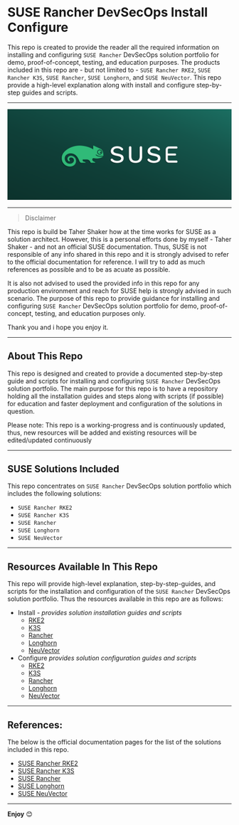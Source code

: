 # SUSE Rancher DevSecOps Install Configure

This repo is created to provide the reader all the required information on installing and configuring `SUSE Rancher` DevSecOps solution portfolio for demo, proof-of-concept, testing, and education purposes. The products included in this repo are - but not limited to - `SUSE Rancher RKE2`, `SUSE Rancher K3S`, `SUSE Rancher`, `SUSE Longhorn`, and `SUSE NeuVector`. This repo provide a high-level explanation along with install and configure step-by-step guides and scripts.

---

<p align="center">
    <img src="Images/IntroPic.png">
</p>

---

> Disclaimer

This repo is build be Taher Shaker how at the time works for SUSE as a solution architect. However, this is a personal efforts done by myself - Taher Shaker - and not an official SUSE documentation. Thus, SUSE is not responsible of any info shared in this repo and it is strongly advised to refer to the official documentation for reference. I will try to add as much references as possible and to be as acuate as possible. 

It is also not advised to used the provided info in this repo for any production environment and reach for SUSE help is strongly advised in such scenario. The purpose of this repo to provide guidance for installing and configuring `SUSE Rancher` DevSecOps solution portfolio for demo, proof-of-concept, testing, and education purposes only.

Thank you and i hope you enjoy it.

---

## About This Repo

This repo is designed and created to provide a documented step-by-step guide and scripts for installing and configuring `SUSE Rancher` DevSecOps solution portfolio. The main purpose for this repo is to have a repository holding all the installation guides and steps along with scripts (if possible) for education and faster deployment and configuration of the solutions in question.

Please note: This repo is a working-progress and is continuously updated, thus, new resources will be added and existing resources will be edited/updated continuously

---

## SUSE Solutions Included

This repo concentrates on `SUSE Rancher` DevSecOps solution portfolio which includes the following solutions:
- `SUSE Rancher RKE2`
- `SUSE Rancher K3S`
- `SUSE Rancher`
- `SUSE Longhorn`
- `SUSE NeuVector`

---

## Resources Available In This Repo

This repo will provide high-level explanation, step-by-step-guides, and scripts for the installation and configuration of the `SUSE Rancher` DevSecOps solution portfolio. Thus the resources available in this repo are as follows:

- Install - _provides solution installation guides and scripts_
  - [RKE2](/Install/RKE2/)
  - [K3S](/Install/K3S/)
  - [Rancher](/Install/Rancher/)
  - [Longhorn](/Install/Longhorn/)
  - [NeuVector](/Install/NeuVector/)
- Configure _provides solution configuration guides and scripts_
  - [RKE2](/Configure/RKE2/)
  - [K3S](/Configure/K3S/)
  - [Rancher](/Configure/Rancher/)
  - [Longhorn](/Configure/Longhorn/)
  - [NeuVector](/Configure/NeuVector/)

---

## References:

The below is the official documentation pages for the list of the solutions included in this repo.
- [SUSE Rancher RKE2](https://docs.rke2.io/)
- [SUSE Rancher K3S](https://docs.k3s.io/)
- [SUSE Rancher](https://ranchermanager.docs.rancher.com/)
- [SUSE Longhorn](https://longhorn.io/docs)
- [SUSE NeuVector](https://open-docs.neuvector.com/)

---

**Enjoy** :blush:

